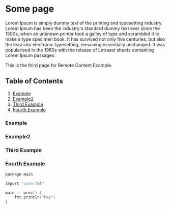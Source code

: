 # Some page
<!-- date: 2018-10-10 22:00:00 -->
<!-- category: programming -->
<!-- tags: article, personal, something -->
Lorem Ipsum is simply dummy text of the printing and typesetting industry. Lorem Ipsum has been the industry's standard dummy text ever since the 1500s, when an unknown printer took a galley of type and scrambled it to make a type specimen book. It has survived not only five centuries, but also the leap into electronic typesetting, remaining essentially unchanged. It was popularised in the 1960s with the release of Letraset sheets containing Lorem Ipsum passages.

<!-- pagebreak -->

This is the third page for Remote Content Example.

## Table of Contents
1. [Example](#example)
2. [Example2](#example2)
3. [Third Example](#third-example)
4. [Fourth Example](#fourth-examplehttpwwwfourthexamplecom)


### Example
### Example2
### Third Example
### [Fourth Example](http://www.fourthexample.com)

```c
package main

import "core:fmt"

main :: proc() {
    fmt.println("hey")
}
```